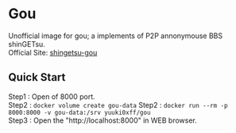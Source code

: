 # Gou
Unofficial image for gou; a implements of P2P annonymouse BBS shinGETsu.  
Official Site: [shingetsu-gou](https://github.com/shingetsu-gou/shingetsu-gou)

## Quick Start
Step1 : Open of 8000 port.  
Step2 : `docker volume create gou-data`
Step2 : `docker run --rm -p 8000:8000 -v gou-data:/srv yuuki0xff/gou`  
Step3 : Open the "http://localhost:8000" in WEB browser.  

